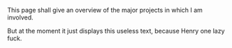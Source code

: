 <!-- 
.. title: Projects
.. slug: projects
.. date: 05/25/2014 04:25:53 PM UTC+02:00
.. tags: 
.. link: 
.. description: 
.. type: text
-->

This page shall give an overview of the major projects in which I am involved.

But at the moment it just displays this useless text, because Henry one lazy fuck.
